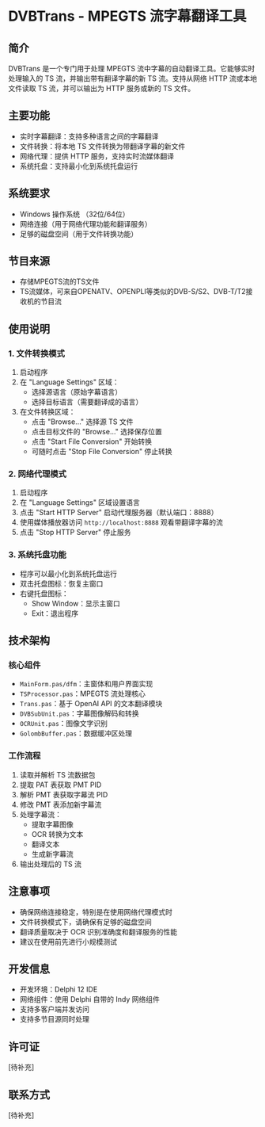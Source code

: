 # DVBTrans - MPEGTS 流字幕翻译工具

## 简介
DVBTrans 是一个专门用于处理 MPEGTS 流中字幕的自动翻译工具。它能够实时处理输入的 TS 流，并输出带有翻译字幕的新 TS 流。支持从网络 HTTP 流或本地文件读取 TS 流，并可以输出为 HTTP 服务或新的 TS 文件。

## 主要功能
- 实时字幕翻译：支持多种语言之间的字幕翻译
- 文件转换：将本地 TS 文件转换为带翻译字幕的新文件
- 网络代理：提供 HTTP 服务，支持实时流媒体翻译
- 系统托盘：支持最小化到系统托盘运行

## 系统要求
- Windows 操作系统 （32位/64位）
- 网络连接（用于网络代理功能和翻译服务）
- 足够的磁盘空间（用于文件转换功能）

## 节目来源
- 存储MPEGTS流的TS文件
- TS流媒体，可来自OPENATV、OPENPLI等类似的DVB-S/S2、DVB-T/T2接收机的节目流

## 使用说明

### 1. 文件转换模式
1. 启动程序
2. 在 "Language Settings" 区域：
   - 选择源语言（原始字幕语言）
   - 选择目标语言（需要翻译成的语言）
3. 在文件转换区域：
   - 点击 "Browse..." 选择源 TS 文件
   - 点击目标文件的 "Browse..." 选择保存位置
   - 点击 "Start File Conversion" 开始转换
   - 可随时点击 "Stop File Conversion" 停止转换

### 2. 网络代理模式
1. 启动程序
2. 在 "Language Settings" 区域设置语言
3. 点击 "Start HTTP Server" 启动代理服务器（默认端口：8888）
4. 使用媒体播放器访问 `http://localhost:8888` 观看带翻译字幕的流
5. 点击 "Stop HTTP Server" 停止服务

### 3. 系统托盘功能
- 程序可以最小化到系统托盘运行
- 双击托盘图标：恢复主窗口
- 右键托盘图标：
  - Show Window：显示主窗口
  - Exit：退出程序

## 技术架构

### 核心组件
- `MainForm.pas/dfm`：主窗体和用户界面实现
- `TSProcessor.pas`：MPEGTS 流处理核心
- `Trans.pas`：基于 OpenAI API 的文本翻译模块
- `DVBSubUnit.pas`：字幕图像解码和转换
- `OCRUnit.pas`：图像文字识别
- `GolombBuffer.pas`：数据缓冲区处理

### 工作流程
1. 读取并解析 TS 流数据包
2. 提取 PAT 表获取 PMT PID
3. 解析 PMT 表获取字幕流 PID
4. 修改 PMT 表添加新字幕流
5. 处理字幕流：
   - 提取字幕图像
   - OCR 转换为文本
   - 翻译文本
   - 生成新字幕流
6. 输出处理后的 TS 流

## 注意事项
- 确保网络连接稳定，特别是在使用网络代理模式时
- 文件转换模式下，请确保有足够的磁盘空间
- 翻译质量取决于 OCR 识别准确度和翻译服务的性能
- 建议在使用前先进行小规模测试

## 开发信息
- 开发环境：Delphi 12 IDE
- 网络组件：使用 Delphi 自带的 Indy 网络组件
- 支持多客户端并发访问
- 支持多节目源同时处理

## 许可证
[待补充]

## 联系方式
[待补充]
